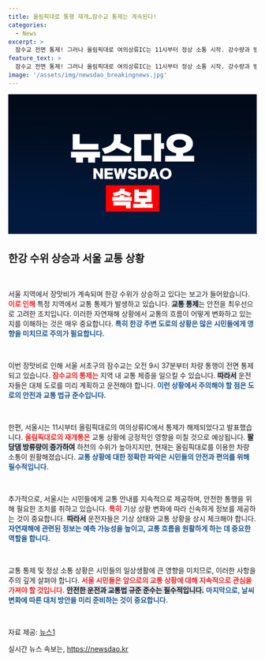 ```yaml
---
title: 올림픽대로 통행 재개…잠수교 통제는 계속된다!
categories:
  - News
excerpt: >
  잠수교 전면 통제! 그러나 올림픽대로 여의상류IC는 11시부터 정상 소통 시작. 강수량과 방류량 증가 속, 서울의 교통 상황이 어떻게 변할지 주목해보세요!
feature_text: >
  잠수교 전면 통제! 그러나 올림픽대로 여의상류IC는 11시부터 정상 소통 시작. 강수량과 방류량 증가 속, 서울의 교통 상황이 어떻게 변할지 주목해보세요!
image: '/assets/img/newsdao_breakingnews.jpg'
---
```


<p><img src="/assets/img/newsdao_breakingnews.jpg" alt="firstkoreanews 속보" /></p>

<h2 data-ke-size="size26">한강 수위 상승과 서울 교통 상황</h2>

<p data-ke-size="size16">&nbsp;</p>

<p>서울 지역에서 장맛비가 계속되며 한강 수위가 상승하고 있다는 보고가 들어왔습니다. <b><span style="color: #ee2323;">이로 인해</span></b> 특정 지역에서 교통 통제가 발생하고 있습니다. <b><span style="background-color: #21538527;">교통 통제</span></b>는 안전을 최우선으로 고려한 조치입니다. 이러한 자연재해 상황에서 교통의 흐름이 어떻게 변화하고 있는지를 이해하는 것은 매우 중요합니다. <b><span style="color: #1a5490;">특히 한강 주변 도로의 상황은 많은 시민들에게 영향을 미치므로 주의가 필요합니다.</span></b> </p>

<p data-ke-size="size16">&nbsp;</p>

<p>이번 장맛비로 인해 서울 서초구의 잠수교는 오전 9시 37분부터 차량 통행이 전면 통제되고 있습니다. <b><span style="color: #ee2323;">잠수교의 통제는</span></b> 지역 내 교통 체증을 일으킬 수 있습니다. <b><span style="background-color: #21538527;">따라서</span></b> 운전자들은 대체 도로를 미리 계획하고 운전해야 합니다. <b><span style="color: #1a5490;">이런 상황에서 주의해야 할 점은 도로의 안전과 교통 법규 준수입니다.</span></b></p>

<p data-ke-size="size16">&nbsp;</p>

<p>한편, 서울시는 11시부터 올림픽대로의 여의상류IC에서 통제가 해제되었다고 발표했습니다. <b><span style="color: #ee2323;">올림픽대로의 재개통은</span></b> 교통 상황에 긍정적인 영향을 미칠 것으로 예상됩니다. <b><span style="background-color: #21538527;">팔당댐 방류량이 증가하여</span></b> 하천의 수위가 높아지지만, 현재는 올림픽대로를 이용한 차량 소통이 원활해졌습니다. <b><span style="color: #1a5490;">교통 상황에 대한 정확한 파악은 시민들의 안전과 편의를 위해 필수적입니다.</span></b></p>

<p data-ke-size="size16">&nbsp;</p>

<p>추가적으로, 서울시는 시민들에게 교통 안내를 지속적으로 제공하며, 안전한 통행을 위해 필요한 조치를 취하고 있습니다. <b><span style="color: #ee2323;">특히</span></b> 기상 상황 변화에 따라 신속하게 정보를 제공하는 것이 중요합니다. <b><span style="background-color: #21538527;">따라서</span></b> 운전자들은 기상 상태와 교통 상황을 상시 체크해야 합니다. <b><span style="color: #1a5490;">자연재해에 관련된 정보는 예측 가능성을 높이고, 교통 흐름을 원활하게 하는 데 중요한 역할을 합니다.</span></b></p>

<p data-ke-size="size16">&nbsp;</p>

<p>교통 통제 및 정상 소통 상황은 시민들의 일상생활에 큰 영향을 미치므로, 이러한 사항을 주의 깊게 살펴야 합니다. <b><span style="color: #ee2323;">서울 시민들은 앞으로의 교통 상황에 대해 지속적으로 관심을 가져야 할 것입니다.</span></b> <b><span style="background-color: #21538527;">안전한 운전과 교통법 규준 준수는 필수적입니다.</span></b> <b><span style="color: #1a5490;">마지막으로, 날씨 변화에 따른 대처 방안을 미리 준비하는 것이 중요합니다.</span></b></p>

<p data-ke-size="size16">&nbsp;</p>

<p>자료 제공: <a href="https://www.news1.kr">뉴스1</a></p>
실시간 뉴스 속보는, <a href="https://newsdao.kr" rel="dofollow">https://newsdao.kr</a>


